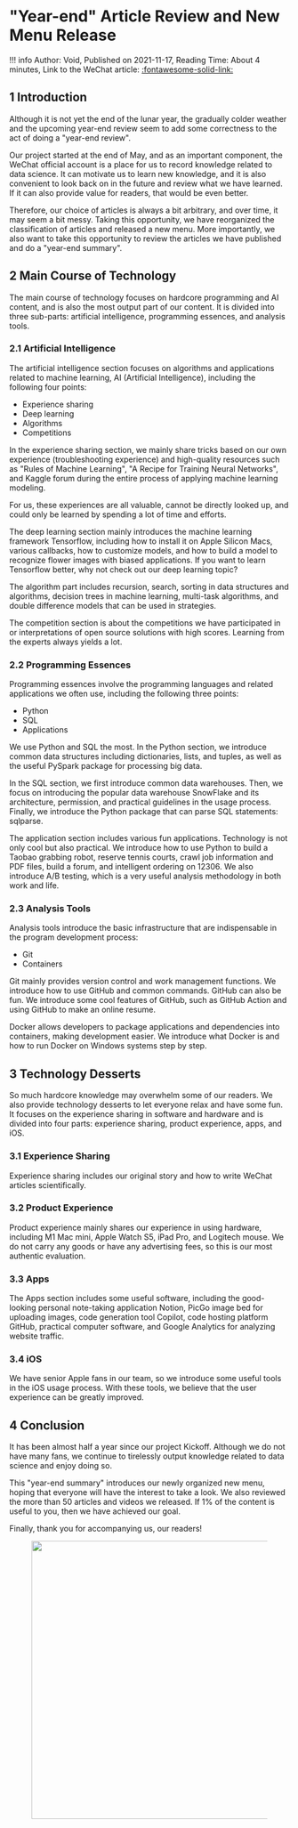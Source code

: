 # "Year-end" Article Review and New Menu Release

!!! info
    Author: Void, Published on 2021-11-17, Reading Time: About 4 minutes, Link to the WeChat article: [:fontawesome-solid-link:](https://mp.weixin.qq.com/s/FvHSosm25M1OLJ-UWBXtqw)

## 1 Introduction

Although it is not yet the end of the lunar year, the gradually colder weather and the upcoming year-end review seem to add some correctness to the act of doing a "year-end review".

Our project started at the end of May, and as an important component, the WeChat official account is a place for us to record knowledge related to data science. It can motivate us to learn new knowledge, and it is also convenient to look back on in the future and review what we have learned. If it can also provide value for readers, that would be even better.

Therefore, our choice of articles is always a bit arbitrary, and over time, it may seem a bit messy. Taking this opportunity, we have reorganized the classification of articles and released a new menu. More importantly, we also want to take this opportunity to review the articles we have published and do a "year-end summary".

## 2 Main Course of Technology

The main course of technology focuses on hardcore programming and AI content, and is also the most output part of our content. It is divided into three sub-parts: artificial intelligence, programming essences, and analysis tools.

### 2.1 Artificial Intelligence

The artificial intelligence section focuses on algorithms and applications related to machine learning, AI (Artificial Intelligence), including the following four points:

- Experience sharing
- Deep learning
- Algorithms
- Competitions

In the experience sharing section, we mainly share tricks based on our own experience (troubleshooting experience) and high-quality resources such as "Rules of Machine Learning", "A Recipe for Training Neural Networks", and Kaggle forum during the entire process of applying machine learning modeling.

For us, these experiences are all valuable, cannot be directly looked up, and could only be learned by spending a lot of time and efforts.

The deep learning section mainly introduces the machine learning framework Tensorflow, including how to install it on Apple Silicon Macs, various callbacks, how to customize models, and how to build a model to recognize flower images with biased applications. If you want to learn Tensorflow better, why not check out our deep learning topic?

The algorithm part includes recursion, search, sorting in data structures and algorithms, decision trees in machine learning, multi-task algorithms, and double difference models that can be used in strategies.

The competition section is about the competitions we have participated in or interpretations of open source solutions with high scores. Learning from the experts always yields a lot.

### 2.2 Programming Essences

Programming essences involve the programming languages and related applications we often use, including the following three points:

- Python
- SQL
- Applications

We use Python and SQL the most. In the Python section, we introduce common data structures including dictionaries, lists, and tuples, as well as the useful PySpark package for processing big data.

In the SQL section, we first introduce common data warehouses. Then, we focus on introducing the popular data warehouse SnowFlake and its architecture, permission, and practical guidelines in the usage process. Finally, we introduce the Python package that can parse SQL statements: sqlparse.

The application section includes various fun applications. Technology is not only cool but also practical. We introduce how to use Python to build a Taobao grabbing robot, reserve tennis courts, crawl job information and PDF files, build a forum, and intelligent ordering on 12306. We also introduce A/B testing, which is a very useful analysis methodology in both work and life.

### 2.3 Analysis Tools

Analysis tools introduce the basic infrastructure that are indispensable in the program development process:

- Git
- Containers

Git mainly provides version control and work management functions. We introduce how to use GitHub and common commands. GitHub can also be fun. We introduce some cool features of GitHub, such as GitHub Action and using GitHub to make an online resume.

Docker allows developers to package applications and dependencies into containers, making development easier. We introduce what Docker is and how to run Docker on Windows systems step by step.

## 3 Technology Desserts

So much hardcore knowledge may overwhelm some of our readers. We also provide technology desserts to let everyone relax and have some fun. It focuses on the experience sharing in software and hardware and is divided into four parts: experience sharing, product experience, apps, and iOS.

### 3.1 Experience Sharing

Experience sharing includes our original story and how to write WeChat articles scientifically.

### 3.2 Product Experience

Product experience mainly shares our experience in using hardware, including M1 Mac mini, Apple Watch S5, iPad Pro, and Logitech mouse. We do not carry any goods or have any advertising fees, so this is our most authentic evaluation.

### 3.3 Apps

The Apps section includes some useful software, including the good-looking personal note-taking application Notion, PicGo image bed for uploading images, code generation tool Copilot, code hosting platform GitHub, practical computer software, and Google Analytics for analyzing website traffic.

### 3.4 iOS

We have senior Apple fans in our team, so we introduce some useful tools in the iOS usage process. With these tools, we believe that the user experience can be greatly improved.

## 4 Conclusion

It has been almost half a year since our project Kickoff. Although we do not have many fans, we continue to tirelessly output knowledge related to data science and enjoy doing so. 

This "year-end summary" introduces our newly organized new menu, hoping that everyone will have the interest to take a look. We also reviewed the more than 50 articles and videos we released. If 1% of the content is useful to you, then we have achieved our goal.

Finally, thank you for accompanying us, our readers! 

<figure>
  <img src="https://cdn.jsdelivr.net/gh/BulletTech2021/Pics/2021-6-14/1623639526512-1080P%20(Full%20HD)%20-%20Tail%20Pic.png" width="500" />
</figure>